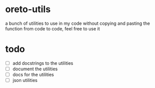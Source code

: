 # oreto-utils
a bunch of utilities to use in my code without copying and pasting the function from code to code, feel free to use it

# todo
* [ ] add docstrings to the utilities
* [ ] document the utilities
* [ ] docs for the utilities
* [ ] json utilities